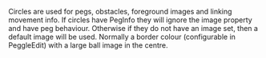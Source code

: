 Circles are used for pegs, obstacles, foreground images and linking movement info. If circles have PegInfo they will ignore the image property and have peg behaviour. Otherwise if they do not have an image set, then a default image will be used. Normally a border colour (configurable in PeggleEdit) with a large ball image in the centre.